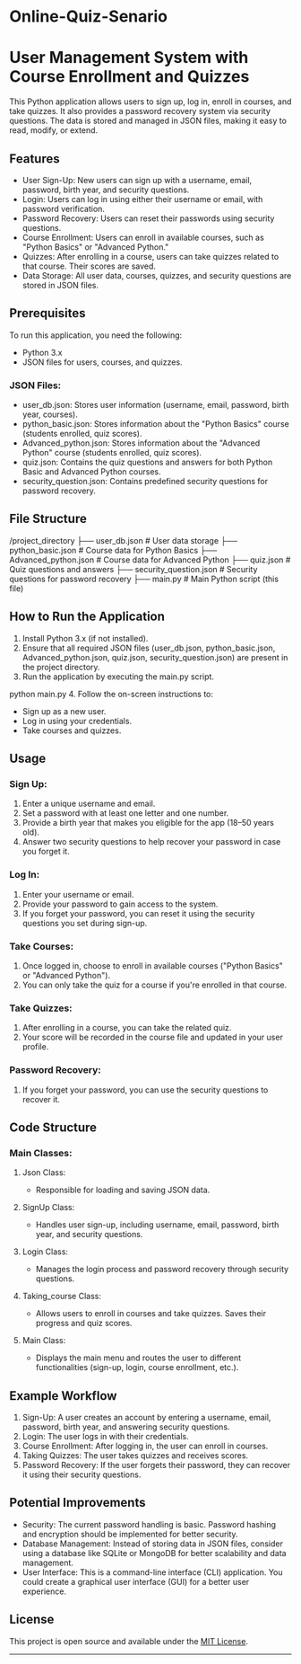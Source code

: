 # Online-Quiz-Senario

# User Management System with Course Enrollment and Quizzes

This Python application allows users to sign up, log in, enroll in courses, and take quizzes. It also provides a password recovery system via security questions. The data is stored and managed in JSON files, making it easy to read, modify, or extend.

## Features

- User Sign-Up: New users can sign up with a username, email, password, birth year, and security questions.
- Login: Users can log in using either their username or email, with password verification.
- Password Recovery: Users can reset their passwords using security questions.
- Course Enrollment: Users can enroll in available courses, such as "Python Basics" or "Advanced Python."
- Quizzes: After enrolling in a course, users can take quizzes related to that course. Their scores are saved.
- Data Storage: All user data, courses, quizzes, and security questions are stored in JSON files.

## Prerequisites

To run this application, you need the following:

- Python 3.x
- JSON files for users, courses, and quizzes.

### JSON Files:
- user_db.json: Stores user information (username, email, password, birth year, courses).
- python_basic.json: Stores information about the "Python Basics" course (students enrolled, quiz scores).
- Advanced_python.json: Stores information about the "Advanced Python" course (students enrolled, quiz scores).
- quiz.json: Contains the quiz questions and answers for both Python Basic and Advanced Python courses.
- security_question.json: Contains predefined security questions for password recovery.

## File Structure

/project_directory
    ├── user_db.json           # User data storage
    ├── python_basic.json      # Course data for Python Basics
    ├── Advanced_python.json   # Course data for Advanced Python
    ├── quiz.json              # Quiz questions and answers
    ├── security_question.json # Security questions for password recovery
    ├── main.py                # Main Python script (this file)
## How to Run the Application

1. Install Python 3.x (if not installed).
2. Ensure that all required JSON files (user_db.json, python_basic.json, Advanced_python.json, quiz.json, security_question.json) are present in the project directory.
3. Run the application by executing the main.py script.

python main.py
4. Follow the on-screen instructions to:
   - Sign up as a new user.
   - Log in using your credentials.
   - Take courses and quizzes.

## Usage

### Sign Up:
1. Enter a unique username and email.
2. Set a password with at least one letter and one number.
3. Provide a birth year that makes you eligible for the app (18–50 years old).
4. Answer two security questions to help recover your password in case you forget it.

### Log In:
1. Enter your username or email.
2. Provide your password to gain access to the system.
3. If you forget your password, you can reset it using the security questions you set during sign-up.

### Take Courses:
1. Once logged in, choose to enroll in available courses ("Python Basics" or "Advanced Python").
2. You can only take the quiz for a course if you're enrolled in that course.

### Take Quizzes:
1. After enrolling in a course, you can take the related quiz.
2. Your score will be recorded in the course file and updated in your user profile.

### Password Recovery:
1. If you forget your password, you can use the security questions to recover it.

## Code Structure

### Main Classes:

1. Json Class: 
   - Responsible for loading and saving JSON data.

2. SignUp Class: 
   - Handles user sign-up, including username, email, password, birth year, and security questions.

3. Login Class: 
   - Manages the login process and password recovery through security questions.

4. Taking_course Class: 
   - Allows users to enroll in courses and take quizzes. Saves their progress and quiz scores.

5. Main Class: 
   - Displays the main menu and routes the user to different functionalities (sign-up, login, course enrollment, etc.).

## Example Workflow

1. Sign-Up: A user creates an account by entering a username, email, password, birth year, and answering security questions.
2. Login: The user logs in with their credentials.
3. Course Enrollment: After logging in, the user can enroll in courses.
4. Taking Quizzes: The user takes quizzes and receives scores.
5. Password Recovery: If the user forgets their password, they can recover it using their security questions.

## Potential Improvements

- Security: The current password handling is basic. Password hashing and encryption should be implemented for better security.
- Database Management: Instead of storing data in JSON files, consider using a database like SQLite or MongoDB for better scalability and data management.
- User Interface: This is a command-line interface (CLI) application. You could create a graphical user interface (GUI) for a better user experience.

## License

This project is open source and available under the [MIT License](LICENSE).

---
